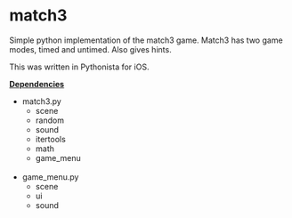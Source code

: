 # match3
Simple python implementation of the match3 game.
Match3 has two game modes, timed and untimed.  Also gives hints.



This was written in Pythonista for iOS.  

<b><u>Dependencies</u></b>
<ul>
  <li>match3.py
    <ul>
      <li>scene
      <li>random
      <li>sound
      <li>itertools
      <li>math
      <li>game_menu
    </ul>
    <br>
  <li>game_menu.py
    <ul>
      <li>scene
      <li>ui
      <li>sound
    </ul>
</ul>
